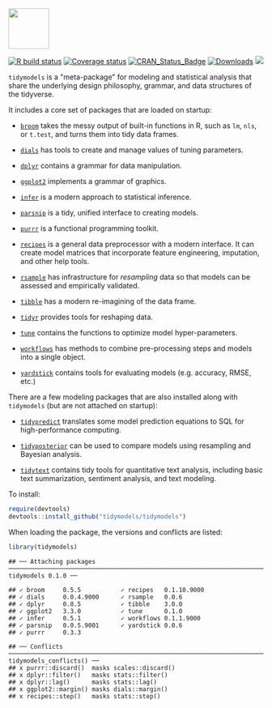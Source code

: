 <img src="tidymodels_hex.png" align="center" height = "80px" align = "middle"/>

[![R build status](https://github.com/tidymodels/tidymodels/workflows/R-CMD-check/badge.svg)](https://github.com/tidymodels/tidymodels)
[![Coverage status](https://codecov.io/gh/tidymodels/tidymodels/branch/master/graph/badge.svg)](https://codecov.io/github/tidymodels/tidymodels?branch=master)
[![CRAN_Status_Badge](http://www.r-pkg.org/badges/version/tidymodels)](http://cran.r-project.org/web/packages/tidymodels)
[![Downloads](http://cranlogs.r-pkg.org/badges/tidymodels)](http://cran.rstudio.com/package=tidymodels)
![](https://img.shields.io/badge/lifecycle-experimental-orange.svg)


`tidymodels` is a "meta-package" for modeling and statistical analysis that share the underlying design philosophy, grammar, and data structures of the tidyverse.

It includes a core set of packages that are loaded on startup:

* [`broom`](https://broom.tidyverse.org/) takes the messy output of built-in functions in R, such as `lm`, `nls`, or `t.test`, and turns them into tidy data frames.

* [`dials`](https://tidymodels.github.io/dials/) has tools to create and manage values of tuning parameters.

* [`dplyr`](http://dplyr.tidyverse.org) contains a grammar for data manipulation. 

* [`ggplot2`](http://ggplot2.tidyverse.org) implements a grammar of graphics. 

* [`infer`](http://infer.netlify.com/) is a modern approach to statistical inference.

* [`parsnip`](https://tidymodels.github.io/parsnip/) is a tidy, unified interface to creating models. 

* [`purrr`](http://purrr.tidyverse.org) is a functional programming toolkit.

* [`recipes`](https://tidymodels.github.io/recipes/) is a general data preprocessor with a modern interface. It can create model matrices that incorporate feature engineering, imputation, and other help tools.

* [`rsample`](https://tidymodels.github.io/rsample/) has infrastructure for _resampling_ data so that models can be assessed and empirically validated. 

* [`tibble`](http://tibble.tidyverse.org) has a modern re-imagining of the data frame.

* [`tidyr`](http://tidyr.tidyverse.org) provides tools for reshaping data. 

* [`tune`](https://tidymodels.github.io/tune/) contains the functions to optimize model hyper-parameters.
 
* [`workflows`](https://tidymodels.github.io/workflows/) has methods to combine pre-processing steps and models into a single object. 

* [`yardstick`](https://tidymodels.github.io/yardstick/) contains tools for evaluating models (e.g. accuracy, RMSE, etc.)

There are a few modeling packages that are also installed along with `tidymodels` (but are not attached on startup): 

* [`tidypredict`](https://tidymodels.github.io/tidypredict/) translates some model prediction equations to SQL for high-performance computing.

* [`tidyposterior`](https://tidymodels.github.io/tidyposterior/) can be used to compare models using resampling and Bayesian analysis.

* [`tidytext`](https://github.com/juliasilge/tidytext) contains tidy tools for quantitative text analysis, including basic text summarization, sentiment analysis, and text modeling.


To install:

```r
require(devtools)
devtools::install_github("tidymodels/tidymodels")
```

When loading the package, the versions and conflicts are listed:



```r
library(tidymodels)
```

```
## ── Attaching packages ──────────────────────────────────────────────────────────────────────── tidymodels 0.1.0 ──
```

```
## ✓ broom     0.5.5           ✓ recipes   0.1.10.9000
## ✓ dials     0.0.4.9000      ✓ rsample   0.0.6      
## ✓ dplyr     0.8.5           ✓ tibble    3.0.0      
## ✓ ggplot2   3.3.0           ✓ tune      0.1.0      
## ✓ infer     0.5.1           ✓ workflows 0.1.1.9000 
## ✓ parsnip   0.0.5.9001      ✓ yardstick 0.0.6      
## ✓ purrr     0.3.3
```

```
## ── Conflicts ─────────────────────────────────────────────────────────────────────────── tidymodels_conflicts() ──
## x purrr::discard()  masks scales::discard()
## x dplyr::filter()   masks stats::filter()
## x dplyr::lag()      masks stats::lag()
## x ggplot2::margin() masks dials::margin()
## x recipes::step()   masks stats::step()
```
  
